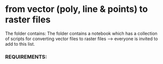# from vector (poly, line & points) to raster files

The folder contains:
The folder contains a notebook which has a collection of scripts for converting vector files to raster files --> everyone is invited to add to this list.

### REQUIREMENTS:
  

